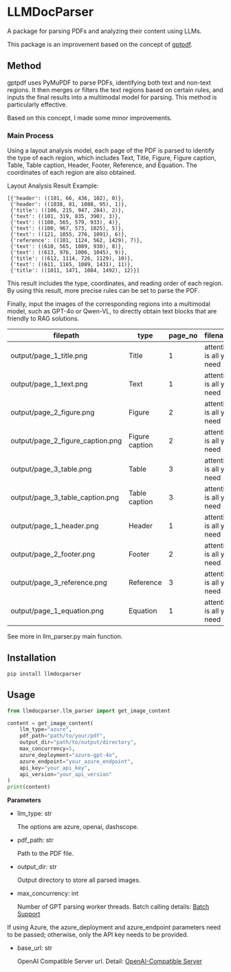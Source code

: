 # LLMDocParser

A package for parsing PDFs and analyzing their content using LLMs.

This package is an improvement based on the concept of [gptpdf](https://github.com/CosmosShadow/gptpdf/tree/main).

## Method
gptpdf uses PyMuPDF to parse PDFs, identifying both text and non-text regions. It then merges or filters the text regions based on certain rules, and inputs the final results into a multimodal model for parsing. This method is particularly effective.

Based on this concept, I made some minor improvements.

### Main Process
Using a layout analysis model, each page of the PDF is parsed to identify the type of each region, which includes Text, Title, Figure, Figure caption, Table, Table caption, Header, Footer, Reference, and Equation. The coordinates of each region are also obtained.

Layout Analysis Result Example:
```
[{'header': ((101, 66, 436, 102), 0)},
 {'header': ((1038, 81, 1088, 95), 1)},
 {'title': ((106, 215, 947, 284), 2)},
 {'text': ((101, 319, 835, 390), 3)},
 {'text': ((100, 565, 579, 933), 4)},
 {'text': ((100, 967, 573, 1025), 5)},
 {'text': ((121, 1055, 276, 1091), 6)},
 {'reference': ((101, 1124, 562, 1429), 7)},
 {'text': ((610, 565, 1089, 930), 8)},
 {'text': ((613, 976, 1006, 1045), 9)},
 {'title': ((612, 1114, 726, 1129), 10)},
 {'text': ((611, 1165, 1089, 1431), 11)},
 {'title': ((1011, 1471, 1084, 1492), 12)}]
```
This result includes the type, coordinates, and reading order of each region. By using this result, more precise rules can be set to parse the PDF.

Finally, input the images of the corresponding regions into a multimodal model, such as GPT-4o or Qwen-VL, to directly obtain text blocks that are friendly to RAG solutions.

| filepath                                  | type            | page_no | filename                  | content               |
|-------------------------------------------|-----------------|---------|---------------------------|-----------------------|
| output/page_1_title.png                   | Title           | 1       | attention is all you need | [Text Block 1]        |
| output/page_1_text.png                    | Text            | 1       | attention is all you need | [Text Block 2]        |
| output/page_2_figure.png                  | Figure          | 2       | attention is all you need | [Text Block 3]        |
| output/page_2_figure_caption.png          | Figure caption  | 2       | attention is all you need | [Text Block 4]        |
| output/page_3_table.png                   | Table           | 3       | attention is all you need | [Text Block 5]        |
| output/page_3_table_caption.png           | Table caption   | 3       | attention is all you need | [Text Block 6]        |
| output/page_1_header.png                  | Header          | 1       | attention is all you need | [Text Block 7]        |
| output/page_2_footer.png                  | Footer          | 2       | attention is all you need | [Text Block 8]        |
| output/page_3_reference.png               | Reference       | 3       | attention is all you need | [Text Block 9]        |
| output/page_1_equation.png                | Equation        | 1       | attention is all you need | [Text Block 10]       |

See more in llm_parser.py main function.

## Installation

```commandline
pip install llmdocparser
```

## Usage

```python
from llmdocparser.llm_parser import get_image_content

content = get_image_content(
    llm_type="azure",
    pdf_path="path/to/your/pdf",
    output_dir="path/to/output/directory",
    max_concurrency=5,
    azure_deployment="azure-gpt-4o",
    azure_endpoint="your_azure_endpoint",
    api_key="your_api_key",
    api_version="your_api_version"
)
print(content)
```

**Parameters**

* llm_type: str
  
  The options are azure, openai, dashscope.
* pdf_path: str
  
  Path to the PDF file.
* output_dir: str
  
  Output directory to store all parsed images.

* max_concurrency: int
  
  Number of GPT parsing worker threads. Batch calling details: [Batch Support](https://python.langchain.com/v0.2/docs/integrations/llms/#features-natively-supported)

If using Azure, the azure_deployment and azure_endpoint parameters need to be passed; otherwise, only the API key needs to be provided.

* base_url: str
  
  OpenAI Compatible Server url. Detail: [OpenAI-Compatible Server](https://python.langchain.com/v0.2/docs/integrations/llms/vllm/#openai-compatible-server)